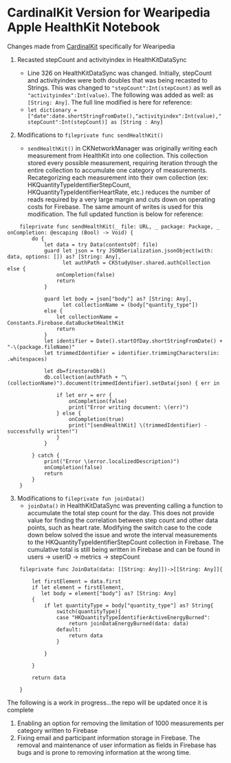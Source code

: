 # CardinalKit Version for Wearipedia Apple HealthKit Notebook


Changes made from [CardinalKit](https://github.com/CardinalKit/CardinalKit) specifically for Wearipedia

1. Recasted stepCount and activityindex in HealthKitDataSync
    - Line 326 on HealthKitDataSync was changed. Initially, stepCount and activityindex were both doubles that was being recasted to Strings. This was changed to `"stepCount":Int(stepCount)` as well as `"activityindex":Int(value)`. The following was added as well: as `[String: Any]`. The full line modified is here for reference:  
    - `let dictionary = ["date":date.shortStringFromDate(),"activityindex":Int(value),"stepCount":Int(stepCount)] as [String : Any]`

2. Modifications to `fileprivate func sendHealthKit()`
	- `sendHealthKit()` in CKNetworkManager was originally writing each measurement from HealthKit into one collection. This collection stored every possible measurement, requiring iteration through the entire collection to accumulate one category of measurements. Recategorizing each measurement into their own collection (ex: HKQuantityTypeIdentifierStepCount, HKQuantityTypeIdentifierHeartRate, etc.) reduces the number of reads required by a very large margin and cuts down on operating costs for Firebase. The same amount of writes is used for this modification. The full updated function is below for reference:  
```    
    fileprivate func sendHealthKit(_ file: URL, _ package: Package, _ onCompletion: @escaping (Bool) -> Void) {
        do {
            let data = try Data(contentsOf: file)
            guard let json = try JSONSerialization.jsonObject(with: data, options: []) as? [String: Any],
                  let authPath = CKStudyUser.shared.authCollection else {
                onCompletion(false)
                return
            }
            
            guard let body = json["body"] as? [String: Any],
                  let collectionName = (body["quantity_type"])
            else {
                let collectionName = Constants.Firebase.dataBucketHealthKit
                return
            }
            let identifier = Date().startOfDay.shortStringFromDate() + "-\(package.fileName)"
            let trimmedIdentifier = identifier.trimmingCharacters(in: .whitespaces)
            
            let db=firestoreDb()
            db.collection(authPath + "\(collectionName)").document(trimmedIdentifier).setData(json) { err in
                
                if let err = err {
                    onCompletion(false)
                    print("Error writing document: \(err)")
                } else {
                    onCompletion(true)
                    print("[sendHealthKit] \(trimmedIdentifier) - successfully written!")
                }
            }
            
        } catch {
            print("Error \(error.localizedDescription)")
            onCompletion(false)
            return
        }
    }
```

3. Modifications to `fileprivate fun joinData()`
	- `joinData()` in HealthKitDataSync was preventing calling a function to accumulate the total step count for the day. This does not provide value for finding the correlation between step count and other data points, such as heart rate. Modifying the switch case to the code down below solved the issue and wrote the interval measurements to the HKQuantityTypeIdentifierStepCount collection in Firebase. The cumulative total is still being written in Firebase and can be found in users -> userID -> metrics -> stepCount
```
    fileprivate func JoinData(data: [[String: Any]])->[[String: Any]]{
        
        let firstElement = data.first
        if let element = firstElement,
           let body = element["body"] as? [String: Any]
        {
            if let quantityType = body["quantity_type"] as? String{
                switch(quantityType){
                case "HKQuantityTypeIdentifierActiveEnergyBurned":
                    return joinDataEnergyBurned(data: data)
                default:
                    return data
                }

            }

        }
        
        return data
        
    }
```


The following is a work in progress...the repo will be updated once it is complete

1. Enabling an option for removing the limitation of 1000 measurements per category written to Firebase
2. Fixing email and participant information storage in Firebase. The removal and maintenance of user information as fields in Firebase has bugs and is prone to removing information at the wrong time. 
